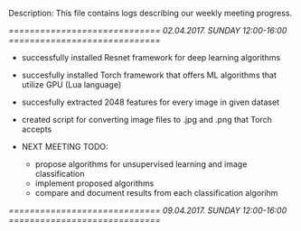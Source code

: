 Description:
	This file contains logs describing our weekly meeting progress.


*============================= 02.04.2017. SUNDAY 12:00-16:00 =============================*

- successfully installed Resnet framework for deep learning algorithms

- succesfully installed Torch framework that offers ML algorithms that utilize GPU (Lua language)

- succesfully extracted 2048 features for every image in given dataset

- created script for converting image files to .jpg and .png that Torch accepts


- NEXT MEETING TODO:
	- propose algorithms for unsupervised learning and image classification
	- implement proposed algorithms
	- compare and document results from each classification algorihm



*============================= 09.04.2017. SUNDAY 12:00-16:00 =============================*
